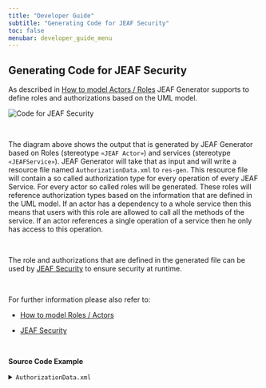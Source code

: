 ```yaml
---
title: "Developer Guide"
subtitle: "Generating Code for JEAF Security"
toc: false
menubar: developer_guide_menu
---
```


## Generating Code for JEAF Security

As described in [How to model Actors / Roles](https://anaptecs.atlassian.net/wiki/spaces/JEAF/pages/546177636 "/wiki/spaces/JEAF/pages/546177636") JEAF Generator supports to define roles and authorizations based on the UML model.

![Code for JEAF Security](../../images/code_for_jeaf_security.png)

<br>

The diagram above shows the output that is generated by JEAF Generator based on Roles (stereotype `«JEAF Actor»`) and services (stereotype `«JEAFService»`). JEAF Generator will take that as input and will write a resource file named `AuthorizationData.xml` to `res-gen`. This resource file will contain a so called authorization type for every operation of every JEAF Service. For every actor so called roles will be generated. These roles will reference authorization types based on the information that are defined in the UML model. If an actor has a dependency to a whole service then this means that users with this role are allowed to call all the methods of the service. If an actor references a single operation of a service then he only has access to this operation.

<br>

The role and authorizations that are defined in the generated file can be used by [JEAF Security](https://anaptecs.atlassian.net/wiki/spaces/JEAF/pages/546210729 "https://anaptecs.atlassian.net/wiki/spaces/JEAF/pages/546210729") to ensure security at runtime.

<br>

For further information please also refer to:

- [How to model Roles / Actors](../.../uml-modeling-guide/how-to-model-roles)

- [JEAF Security](https://anaptecs.atlassian.net/wiki/spaces/JEAF/pages/546210729 "https://anaptecs.atlassian.net/wiki/spaces/JEAF/pages/546210729")

<br>

**Source Code Example**
<details>
  <summary><code>AuthorizationData.xml</code></summary>
  <script src="https://emgithub.com/embed-v2.js?target=https%3A%2F%2Fgithub.com%2Fanaptecs%2Fjeaf-generator-samples%2Fblob%2Fmaster%2Faccounting-services-impl-runtime%2Fsrc-gen%2Fmain%2Fresources%2FAuthorizationData.xml&style=base16%2Fatelier-forest-light&type=code&showBorder=on&showFileMeta=on&showFullPath=on&showCopy=on"></script>
</details>

